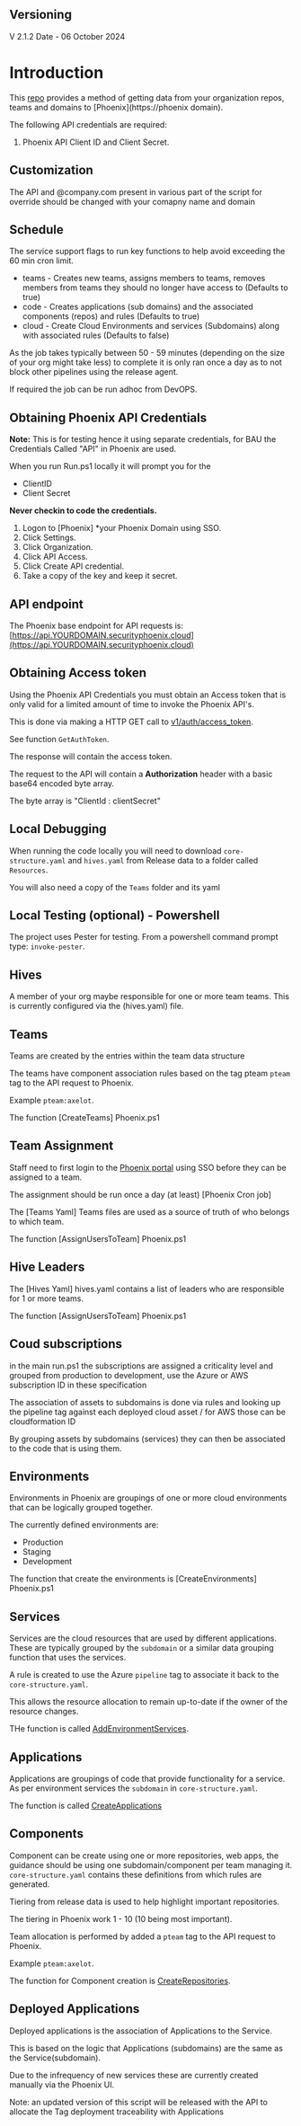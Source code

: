 ## Versioning

V 2.1.2
Date - 06 October 2024

# Introduction

This [repo](xxx) provides a method of getting data from your organization repos, teams and domains to [Phoenix](https://phoenix domain).

The following API credentials are required:

1. Phoenix  API Client ID and Client Secret.

## Customization

The API and @company.com present in various part of the script for override should be changed with your comapny name and domain 

## Schedule

The service support flags to run key functions to help avoid exceeding the 60 min cron limit.

- teams - Creates new teams, assigns members to teams, removes members from teams they should no longer have access to (Defaults to true)
- code - Creates applications (sub domains) and the associated components (repos) and rules (Defaults to true)
- cloud - Create Cloud Environments and services (Subdomains) along with associated rules (Defaults to false)

As the job takes typically between 50 - 59 minutes (depending on the size of your org might take less) to complete it is only ran once a day as to not block other pipelines using the release agent.

If required the job can be run adhoc from DevOPS.

## Obtaining Phoenix API Credentials

**Note:** This is for testing hence it using separate credentials, for BAU the Credentials Called "API" in Phoenix are used.

When you run Run.ps1 locally it will prompt you for the

- ClientID
- Client Secret

**Never checkin to code the credentials.**

1. Logon to [Phoenix] *your Phoenix Domain using SSO.
2. Click Settings.
3. Click Organization.
4. Click API Access.
5. Click Create API credential.
6. Take a copy of the key and keep it secret.

## API endpoint

The Phoenix base endpoint for API requests is: [https://api.YOURDOMAIN.securityphoenix.cloud](https://api.YOURDOMAIN.securityphoenix.cloud)

## Obtaining Access token

Using the Phoenix API Credentials you must obtain an Access token that is only valid for a limited amount of time to invoke the Phoenix API's.

This is done via making a HTTP GET call to [v1/auth/access_token](https://YOURDOMAIN.securityphoenix.cloud/v1/auth/access_token).

See function `GetAuthToken`.

The response will contain the access token.

The request to the API will contain a **Authorization** header with a basic base64 encoded byte array.

The byte array is "ClientId : clientSecret"

## Local Debugging

When running the code locally you will need to download `core-structure.yaml` and `hives.yaml` from Release data to a folder called `Resources`.

You will also need a copy of the `Teams` folder and its yaml 

## Local Testing (optional) - Powershell

The project uses Pester for testing. From a powershell command prompt type: `invoke-pester`.

## Hives

A member of your org maybe responsible for one or more team teams. This is currently configured via the (hives.yaml) file.

## Teams

Teams are created by the entries within the team data structure

The teams have component association rules based on the tag pteam `pteam` tag to the API request to Phoenix.

Example `pteam:axelot`.

The function [CreateTeams] Phoenix.ps1

## Team Assignment

Staff need to first login to the [Phoenix portal](https://YOURDOMAIN.securityphoenix.cloud/) using SSO before they can be assigned to a team.

The assignment should be run once a day (at least) [Phoenix Cron job]

The [Teams Yaml] Teams files are used as a source of truth of who belongs to which team.

The function [AssignUsersToTeam] Phoenix.ps1

## Hive Leaders

The [Hives Yaml] hives.yaml contains a list of leaders who are responsible for 1 or more teams.

The function [AssignUsersToTeam] Phoenix.ps1

## Coud subscriptions
in the main run.ps1 the subscriptions are assigned a criticality level and grouped from production to development, use the Azure or AWS subscription ID in these specification

The association of assets to subdomains is done via rules and looking up the pipeline tag against each deployed cloud asset / for AWS those can be cloudformation ID

By grouping assets by subdomains (services) they can then be associated to the code that is using them.

## Environments

Environments in Phoenix are groupings of one or more cloud environments that can be logically grouped together.

The currently defined environments are:

- Production
- Staging
- Development

The function that create the environments is [CreateEnvironments] Phoenix.ps1

## Services

Services are the cloud resources that are used by different applications. These are typically grouped by the `subdomain` or a similar data grouping function  that uses the services.

A rule is created to use the Azure `pipeline` tag to associate it back to the `core-structure.yaml`.

This allows the resource allocation to remain up-to-date if the owner of the resource changes.

THe function is called [AddEnvironmentServices](Phoenix.ps1).

## Applications

Applications are groupings of code that provide functionality for a service. As per environment services the `subdomain` in `core-structure.yaml`.

The function is called [CreateApplications](Phoenix.ps1)

## Components

Component can be create using one or more repositories, web apps, the guidance should be using one subdomain/component per team managing it. 
`core-structure.yaml` contains these definitions from which rules are generated.

Tiering from release data is used to help highlight important repositories.

The tiering in Phoenix work 1 - 10 (10 being most important).

Team allocation is performed by added a `pteam` tag to the API request to Phoenix.

Example `pteam:axelot`.

The function for Component creation is [CreateRepositories](Phoenix.ps1).

## Deployed Applications

Deployed applications is the association of Applications to the Service.

This is based on the logic that Applications (subdomains) are the same as the Service(subdomain).

Due to the infrequency of new services these are currently created manually via the Phoenix UI.

Note: an updated version of this script will be released with the API to allocate the Tag deployment traceability with Applications
